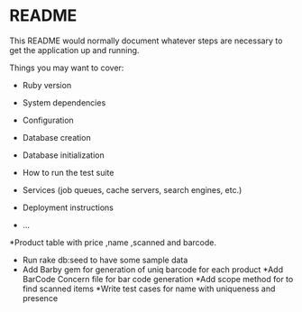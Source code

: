 # README

This README would normally document whatever steps are necessary to get the
application up and running.

Things you may want to cover:

* Ruby version

* System dependencies

* Configuration

* Database creation

* Database initialization

* How to run the test suite

* Services (job queues, cache servers, search engines, etc.)

* Deployment instructions

* ...

*Product table with price ,name ,scanned and barcode.
* Run rake db:seed to have some sample data
* Add Barby gem for generation of uniq barcode for each product
*Add BarCode Concern file for bar code generation
*Add scope method for to find scanned items
*Write test cases for name with uniqueness and presence
